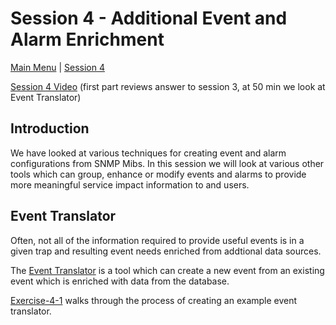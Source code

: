 # Session 4 - Additional Event and Alarm Enrichment

[Main Menu](../README.md) | [Session 4](../session4/README.md)

[Session 4 Video](https://youtu.be/DzmvuQRQfXQ)  (first part reviews answer to session 3, at 50 min we look at Event Translator)

## Introduction

We have looked at various techniques for creating event and alarm configurations from SNMP Mibs.
In this session we will look at various other tools which can group, enhance or modify events and alarms to provide more meaningful service impact information to and users. 

## Event Translator

Often, not all of the information required to provide useful events is in a given trap and resulting event needs enriched from addtional data sources.

The [Event Translator](https://docs.opennms.com/horizon/33/operation/deep-dive/events/event-translator.html) is a tool which can create a new event from an existing event which is enriched with data from the database.

[Exercise-4-1](../session4/Exercise-4-1.md) walks through the process of creating an example event translator.




